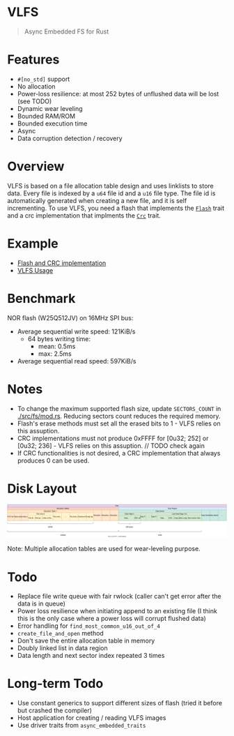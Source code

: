 # VLFS

> Async Embedded FS for Rust

# Features

- `#[no_std]` support
- No allocation
- Power-loss resilience: at most 252 bytes of unflushed data will be lost (see TODO)
- Dynamic wear leveling
- Bounded RAM/ROM
- Bounded execution time
- Async
- Data corruption detection / recovery

# Overview

VLFS is based on a file allocation table design and uses linklists to store data. Every file is indexed by a `u64` file id and a `u16` file type. The file id is automatically generated when creating a new file, and it is self incrementing. To use VLFS, you need a flash that implements the [`Flash`](./src/driver/flash.rs) trait and a crc implementation that implments the [`Crc`](./src/driver/crc.rs) trait.

# Example

- [Flash and CRC implementation](https://gist.github.com/PegasisForever/e3ece967100eae4870c550a751886b67)
- [VLFS Usage](https://github.com/McMaster-Rocketry-Team/rust-monorepo/blob/92613b85c1826f4ef27d66bb3ff2f102b9ff49c2/firmware-common/src/common/console/console.rs#L104)

# Benchmark

NOR flash (W25Q512JV) on 16MHz SPI bus:

- Average sequential write speed: 121KiB/s
  - 64 bytes writing time:
    - mean: 0.5ms
    - max: 2.5ms
- Average sequential read speed: 597KiB/s

# Notes

- To change the maximum supported flash size, update `SECTORS_COUNT` in [./src/fs/mod.rs](./src/fs/mod.rs). Reducing sectors count reduces the  required memory.
- Flash's erase methods must set all the erased bits to 1 - VLFS relies on this assuption.
- CRC implementations must not produce 0xFFFF for [0u32; 252] or [0u32; 236] - VLFS relies on this assuption. // TODO check again
- If CRC functionalities is not desired, a CRC implementation that always produces 0 can be used.

# Disk Layout

![VLFS Layout](./layout.svg)

Note: Multiple allocation tables are used for wear-leveling purpose.

# Todo

- Replace file write queue with fair rwlock (caller can't get error after the data is in queue)
- Power loss resilience when initiating append to an existing file (I think this is the only case where a power loss will corrupt flushed data)
- Error handling for `find_most_common_u16_out_of_4`
- `create_file_and_open` method
- Don't save the entire allocation table in memory
- Doubly linked list in data region
- Data length and next sector index repeated 3 times

# Long-term Todo

- Use constant generics to support different sizes of flash (tried it before but crashed the compiler)
- Host application for creating / reading VLFS images
- Use driver traits from `async_embedded_traits`
